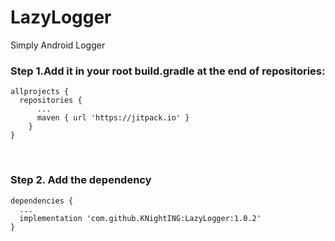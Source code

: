 # LazyLogger
Simply Android Logger

### Step 1.Add it in your root build.gradle at the end of repositories:
<pre><code>allprojects {
  repositories {
      ...
      maven { url 'https://jitpack.io' }
    }
}
</code></pre>
</br>

### Step 2. Add the dependency
<pre><code>dependencies {
  ...
  implementation 'com.github.KNightING:LazyLogger:1.0.2'
}
</code></pre>
